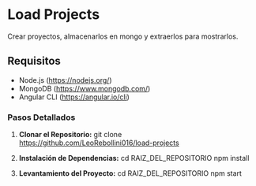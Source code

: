 # Load Projects

Crear proyectos, almacenarlos en mongo y extraerlos para mostrarlos.

## Requisitos

- Node.js (https://nodejs.org/)
- MongoDB (https://www.mongodb.com/)
- Angular CLI (https://angular.io/cli)

### Pasos Detallados

1. **Clonar el Repositorio:**
   git clone https://github.com/LeoRebollini016/load-projects

2. **Instalación de Dependencias:**
   cd RAIZ_DEL_REPOSITORIO
   npm install

3. **Levantamiento del Proyecto:**
   cd RAIZ_DEL_REPOSITORIO
   npm start